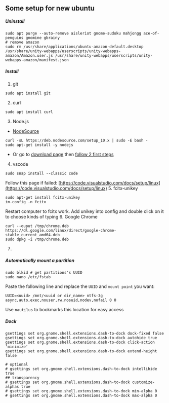 ## Some setup for new ubuntu

##### Uninstall
```
sudo apt purge --auto-remove aisleriot gnome-sudoku mahjongg ace-of-penguins gnomine gbrainy
# remove amazon
sudo rm /usr/share/applications/ubuntu-amazon-default.desktop /usr/share/unity-webapps/userscripts/unity-webapps-amazon/Amazon.user.js /usr/share/unity-webapps/userscripts/unity-webapps-amazon/manifest.json
```

##### Install
1. git
```
sudo apt install git
```
2. curl
```
sudo apt install curl
```
3. Node.js
- [NodeSource](https://github.com/nodesource/distributions/blob/master/README.md#debmanual)
```
curl -sL https://deb.nodesource.com/setup_10.x | sudo -E bash -
sudo apt-get install -y nodejs
```
- Or go to [download page](https://nodejs.org/en/download/) then [follow 2 first steps](https://github.com/nodejs/help/wiki/Installation)
4. vscode
```
sudo snap install --classic code
```
Follow this page if failed: [https://code.visualstudio.com/docs/setup/linux](https://code.visualstudio.com/docs/setup/linux)
5. fcitx-unikey
```
sudo apt-get install fcitx-unikey
im-config -n fcitx
```
Restart computer to fcitx work. Add unikey into config and double click on it to choose kinds of typing
6. Google Chrome
```
curl --ouput /tmp/chrome.deb https://dl.google.com/linux/direct/google-chrome-stable_current_amd64.deb 
sudo dpkg -i /tmp/chrome.deb
```
7. 
##### Automatically mount a partition
```
sudo blkid # get partitions's UUID
sudo nano /etc/fstab
```

Paste the following line and replace the `UUID` and `mount point` you want:
```
UUID=<uuid> /mnt/<uuid or dir_name> ntfs-3g async,auto,exec,nouser,rw,nosuid,nodev,nofail 0 0
```
Use `nautilus` to bookmarks this location for easy access

##### Dock
```
gsettings set org.gnome.shell.extensions.dash-to-dock dock-fixed false
gsettings set org.gnome.shell.extensions.dash-to-dock autohide true
gsettings set org.gnome.shell.extensions.dash-to-dock click-action 'minimize'
gsettings set org.gnome.shell.extensions.dash-to-dock extend-height false

# optional
# gsettings set org.gnome.shell.extensions.dash-to-dock intellihide true
## transparency
# gsettings set org.gnome.shell.extensions.dash-to-dock customize-alphas true
# gsettings set org.gnome.shell.extensions.dash-to-dock min-alpha 0
# gsettings set org.gnome.shell.extensions.dash-to-dock max-alpha 0

```
